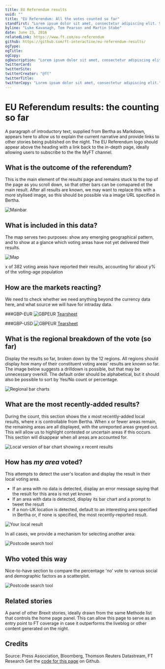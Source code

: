 ```yaml
---
title: EU Referendum results
uuid: ""
title: "EU Referendum: All the votes counted so far"
standfirst: "Lorem ipsum dolor sit amet, consectetur adipiscing elit. Sed nunc lorem, finibus vitae iaculis non, aliquam volutpat nulla. Pellentesque convallis quam sit amet dolor mollis sodales. Sed eu commodo elit."
byline: "Luke Kavanagh, Tom Pearson and Martin Stabe"
date: June 23, 2016
relatedLink: https://www.ft.com/eu-referendum
github: https://github.com/ft-interactive/eu-referendum-results/
ogType: 
ogTitle:
ogCopy: 
ogDescription: "Lorem ipsum dolor sit amet, consectetur adipiscing elit. Sed nunc lorem, finibus vitae iaculis non, aliquam volutpat nulla. Pellentesque convallis quam sit amet dolor mollis sodales. Sed eu commodo elit."
twitterCard:
twitterSite:
twitterCreator: "@ft"
twitterTitle: 
twitterCopy: "Lorem ipsum dolor sit amet, consectetur adipiscing elit."
---
```


# EU Referendum results: the counting so far

A paragraph of introductory text, supplied from Bertha as Markdown, appears here to allow us to explain the current narrative and provide links to other stories being published on the night. The EU Referendum logo should appear above the heading with a link back to the in-depth page, ideally allowing users to subscribe to the the MyFT channel. 

## What is the outcome of the referendum?

This is the main element of the results page and remains stuck to the top of the page as you scroll down, so that other bars can be comapared ot the main result. After all results are known, we may want to replace this with a more stylised image, so this should be possible via a image URL specified in Bertha.

![Mainbar](img/mainbar.png)

## What is included in this data?

The map serves two purposes: show any emerging geographical pattern, and to show at a glance which voting areas have not yet delivered their results.

![Map](img/map.png)

x of 382 voting areas have reported their results, accounting for about y% of the voting-age population

## How are the markets reacting?

We need to check whether we need anything beyond the currency data here, and what source we will have for intraday data.

###GBP-EUR
![GBPEUR](img/gbpeur.png)
[Tearsheet](http://markets.ft.com/research/Markets/Tearsheets/Summary?s=EURGBP)

###GBP-USD
![GBPEUR](img/gbpusd.png)
[Tearsheet](http://markets.ft.com/research/Markets/Tearsheets/Summary?s=USDGBP)

## What is the regional breakdown of the vote (so far)

Display the results so far, broken down by the 12 regions. All regions should display how many of their constituent voting areas' results are known so far. The image below suggests a drilldown is possible, but that may be unnecessary overkill. The default order should be alphabetical, but it should also be possible to sort by Yes/No count or percentage.

![Regional bar charts](img/regional.png)

## What are the most recently-added results?

During the count, this section shows the x most recently-added local results, where x is controllable from Bertha. When x or fewer areas remain, the remaining areas are all displayed, with the unreported areas greyed out. This will allow us to highlight contested or uncertain areas if this occurs. This section will disappear when all areas are accounted for.

![Local version of bar chart showing x recent results](img/recent.png)

## How has *my area* voted?

This attempts to detect the user's location and display the result in their local voting area.

* If an area with no data is detected, display an error message saying that the result for this area is not yet known
* If an area with data is detected, display its bar chart and a prompt to tweet the result
* If a non-UK location is detected, default to an interesting area specified in Bertha or, if none is specified, the most recently-reported result.

![Your local result](img/local.png)

In all cases, we provide a mechanism for selecting another area:

![Postcode search tool](img/postcode.png)

## Who voted this way

Nice-to-have section to compare the percentage 'no' vote to various social and demographic factors as a scatterplot.

![Postcode search tool](img/scatter.jpg)

## Related stories

A panel of other Brexit stories, ideally drawn from the same Methode list that controls the home page panel. This can allow this page to serve as an entry point to FT coverage in case it outperforms the liveblog or other content generated on the night.

## Credits
Source: Press Association, Bloomberg, Thomson Reuters Datastream, FT Research
Get the [code for this page](https://github.com/ft-interactive/eu-referendum-results/) on Github.